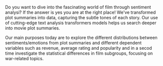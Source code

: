 Do you want to dive into the fascinating world of film through sentiment analysi? If the answer is yes you are at the right place!
We've transformed plot summaries into data, capturing the subtle tones of each story. Our use of cutting-edge text analysis transformers models helps us search deeper into movie plot summaries.

Our main purposes today are to explore the different distributions between sentiments/emotions from plot summaries and different dependent variables such as revenue, average rating and popularity and in a secod time investigate the statistical differences in film subgroups, focusing on war-related topics.
